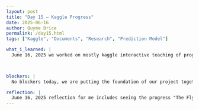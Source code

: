 ```yaml
---
layout: post
title: "Day 15 – Kaggle Progress"
date: 2025-06-16
author: Quyme Brice
permalink: /day15.html
tags: ["Kaggle", "Documents", "Research", "Prediction Model"]

what_i_learned: |
  June 16, 2025 we worked on mostly kaggle interactive teaching of programming. We are using this learning experience to apply to our dataset we have for our prediction model. Our dataset is a large file filled with different aspects of flight. This range from weather, airport, airline, etc. Kaggle teaching our group different methods of using python. Instead of only focusing on analyzing dataset with pandas, we get to see python as a whole. I feel like my learning experience been great with python especially since I'm around people that understand python more than me.

  

blockers: |
  No blockers today, we are putting the foundation of our project together day by day.

reflection: |
  June 16, 2025 reflection for me includes seeing the progress "The Flyers" have made since day 1. We have been researching way of putting this prediction model together. Seeing other article and how they are structured is an insight of what we may have to do. I'm proud of the progress my team have been making these last few weeks. We came a long way from our knowledge at the beginning. I have became stronger as a person not only from a learning aspect, but from a spiritual too.
---
```

